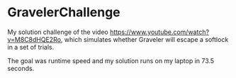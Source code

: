 # GravelerChallenge

My solution challenge of the video https://www.youtube.com/watch?v=M8C8dHQE2Ro, which simulates whether Graveler will escape a softlock in a set of trials.

The goal was runtime speed and my solution runs on my laptop in 73.5 seconds.
